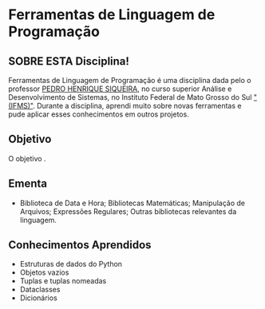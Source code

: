 # Ferramentas de Linguagem de Programação

## SOBRE ESTA Disciplina!

Ferramentas de Linguagem de Programação é uma disciplina dada pelo o professor [PEDRO HENRIQUE SIQUEIRA](https://github.com/pedrosiqueira), no curso superior Análise e Desenvolvimento de Sistemas, no Instituto Federal de Mato Grosso do Sul ["(IFMS)"](https://www.ifms.edu.br/campi/campus-tres-lagoas). Durante a disciplina, aprendi muito sobre novas ferramentas e pude aplicar esses conhecimentos em outros projetos.

## Objetivo

O objetivo .

## Ementa

* Biblioteca de Data e Hora; Bibliotecas Matemáticas; Manipulação de Arquivos; Expressões Regulares; Outras bibliotecas relevantes da linguagem.

## Conhecimentos Aprendidos

* Estruturas de dados do Python
* Objetos vazios
* Tuplas e tuplas nomeadas
* Dataclasses
* Dicionários